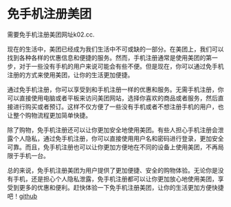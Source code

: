 # 免手机注册美团

需要免手机注册美团网址k02.cc.

现在的生活中，美团已经成为我们生活中不可或缺的一部分。在美团上，我们可以找到各种各样的优惠信息和便捷的服务。然而，手机注册通常是使用美团的第一步，对于一些没有手机的用户来说可能会有些不便。但是现在，你可以通过免手机注册的方式来使用美团，让你的生活更加便捷。

通过免手机注册，你可以享受到和手机注册一样的优惠和服务。无需手机注册，你可以直接使用电脑或者平板来访问美团网站，选择你喜欢的商品或者服务，然后直接进行购买或者预订。这样不仅方便了一些没有手机或者不想注册手机的用户，也让整个购物流程更加简单快捷。

除了购物，免手机注册还可以让你更加安全地使用美团。有些人担心手机注册会泄露个人隐私，通过免手机注册，你可以直接使用用户名和密码进行登录，更加安全可靠。而且，免手机注册也可以让你更加方便地在不同的设备上使用美团，不再局限于手机一台。

总的来说，免手机注册美团为用户提供了更加便捷、安全的购物体验。无论你是没有手机，还是担心个人隐私泄露，免手机注册都可以让你更加放心地使用美团，享受到更多的优惠和便利。赶快体验一下免手机注册美团，让你的生活更加方便快捷吧！[github](https://github.com)